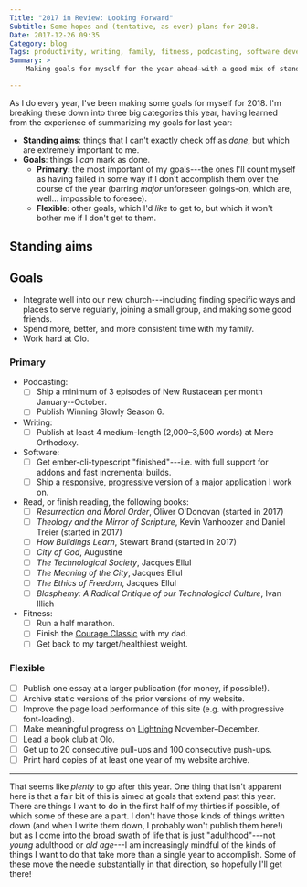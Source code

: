 ```yaml
---
Title: "2017 in Review: Looking Forward"
Subtitle: Some hopes and (tentative, as ever) plans for 2018.
Date: 2017-12-26 09:35
Category: blog
Tags: productivity, writing, family, fitness, podcasting, software development, 2017-review
Summary: >
    Making goals for myself for the year ahead—with a good mix of standing aims, primary goals, and flexible goals; and appropriate priority given to each of those.

---
```


As I do every year, I've been making some goals for myself for 2018. I'm breaking these down into three big categories this year, having learned from the experience of summarizing my goals for last year: 

- **Standing aims**: things that I can't exactly check off as *done*, but which are extremely important to me.
- **Goals**: things I *can* mark as done.
    * **Primary:** the most important of my goals---the ones I'll count myself as having failed in some way if I don't accomplish them over the course of the year (barring *major* unforeseen goings-on, which are, well… impossible to foresee).
    * **Flexible**: other goals, which I'd *like* to get to, but which it won't bother me if I don't get to them.

## Standing aims

## Goals

- Integrate well into our new church---including finding specific ways and places to serve regularly, joining a small group, and making some good friends.
- Spend more, better, and more consistent time with my family.
- Work hard at Olo.

### Primary

- Podcasting:
    * [ ] Ship a minimum of 3 episodes of New Rustacean per month January--October.
    * [ ] Publish Winning Slowly Season 6.

- Writing:
    * [ ] Publish at least 4 medium-length (2,000–3,500 words) at Mere Orthodoxy.

- Software:
    * [ ] Get ember-cli-typescript "finished"---i.e. with full support for addons and fast incremental builds.
    * [ ] Ship a [responsive]( https://alistapart.com/article/responsive-web-design), [progressive](https://developer.mozilla.org/en-US/Apps/Progressive) version of a major application I work on. 

- Read, or finish reading, the following books:
    * [ ] _Resurrection and Moral Order_, Oliver O'Donovan (started in 2017)
    * [ ] _Theology and the Mirror of Scripture_, Kevin Vanhoozer and Daniel Treier  (started in 2017)
    * [ ] _How Buildings Learn_, Stewart Brand  (started in 2017)
    * [ ] _City of God_, Augustine
    * [ ] _The Technological Society_, Jacques Ellul
    * [ ] _The Meaning of the City_, Jacques Ellul
    * [ ] _The Ethics of Freedom_, Jacques Ellul
    * [ ] _Blasphemy: A Radical Critique of our Technological Culture_, Ivan Illich

- Fitness:
    * [ ] Run a half marathon.
    * [ ] Finish the [Courage Classic](http://www.childrenscoloradofoundation.org/courage-classic/) with my dad.
    * [ ] Get back to my target/healthiest weight.

### Flexible

- [ ] Publish one essay at a larger publication (for money, if possible!).
- [ ] Archive static versions of the prior versions of my website.
- [ ] Improve the page load performance of this site (e.g. with progressive font-loading).
- [ ] Make meaningful progress on [Lightning](https://github.com/chriskrycho/lightning-rs) November–December.
- [ ] Lead a book club at Olo.
- [ ] Get up to 20 consecutive pull-ups and 100 consecutive push-ups.
- [ ] Print hard copies of at least one year of my website archive.

---

That seems like *plenty* to go after this year. One thing that isn't apparent here is that a fair bit of this is aimed at goals that extend past this year. There are things I want to do in the first half of my thirties if possible, of which some of these are a part. I don't have those kinds of things written down (and when I write them down, I probably won't publish them here!) but as I come into the broad swath of life that is just "adulthood"---not *young* adulthood or *old age*---I am increasingly mindful of the kinds of things I want to do that take more than a single year to accomplish. Some of these move the needle substantially in that direction, so hopefully I'll get there!

